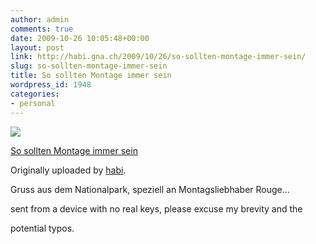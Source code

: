 ```yaml
---
author: admin
comments: true
date: 2009-10-26 10:05:48+00:00
layout: post
link: http://habi.gna.ch/2009/10/26/so-sollten-montage-immer-sein/
slug: so-sollten-montage-immer-sein
title: So sollten Montage immer sein
wordpress_id: 1948
categories:
- personal
---
```



 [![](http://farm3.static.flickr.com/2444/4045554961_465a0efa5e_m.jpg)](http://www.flickr.com/photos/habi/4045554961/)
   

 
  [So sollten Montage immer sein](http://www.flickr.com/photos/habi/4045554961/)
    

  Originally uploaded by [habi](http://www.flickr.com/people/habi/).
 



Gruss aus dem Nationalpark, speziell an Montagsliebhaber Rouge...  

  

sent from a device with no real keys, please excuse my brevity and the  

potential typos.
  

